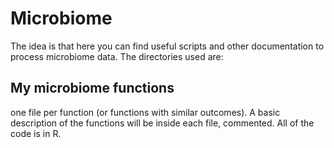 # Microbiome
The idea is that here you can find useful scripts and other documentation to process microbiome data.
The directories used are:

## My microbiome functions
one file per function (or functions with similar outcomes). A basic description of the functions will be inside each file, commented.
All of the code is in R. 
